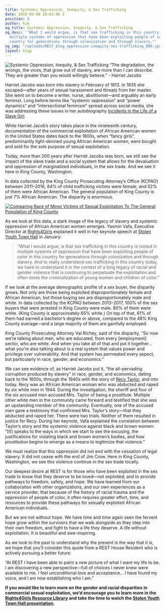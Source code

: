 ```yaml
---
title: Systemic Oppression, Inequity, & Sex Trafficking
date: 2018-03-08 20:03:00 Z
position: 6
author: kim
og_title: Systemic Oppression, Inequity, & Sex Trafficking
og_desc: '"What I would argue, is that sex trafficking in this country is rooted in
  multiple systems of oppression that have been exploiting people of color in this
  country for generations through colonization and through slavery."'
og_img: "/uploads/REST_blog_oppression-inequity-sex-trafficking_800.jpg"
layout: blog
---
```


![Systemic Oppression, Inequity, & Sex Trafficking](/uploads/REST_blog_oppression-inequity-sex-trafficking_800.jpg)
“The degradation, the wrongs, the vices, that grow out of slavery, are more than I can describe. They are greater than you would willingly believe.” - Harriet Jacobs

Harriet Jacobs was born into slavery in February of 1813. In 1835 she escaped—after years of sexual harassment and threats from her master. She went on to become a writer, nurse, abolitionist—and arguably an early feminist. Long before terms like “systemic oppression” and “power dynamics” and “intersectional feminism” spread across social media, she was addressing these issues in her autobiography [Incidents in the Life of a Slave Girl](https://smile.amazon.com/Incidents-Life-Slave-Girl-AmazonClassics-ebook/dp/B0769T1ZVC/). 

While Harriet Jacob’s story takes place in the nineteenth century, documentation of the commercial exploitation of African American women in the United States dates back to the 1600s, when “fancy girls”, predominantly light-skinned young African American women, were bought and sold for the sole purpose of sexual exploitation. 

Today, more than 200 years after Harriet Jacobs was born, we still see the impact of the slave trade and a social system that allows for the devaluation and oppression of marginalized individuals, in the sex trade. And we see it here in King County, Washington. 

In data collected by the King County Prosecuting Attorney’s Office (KCPAO) between 2011–2016, 84% of child trafficking victims were female, and 52% of them were African American. The general population of King County is just 7% African American. The disparity is enormous. 

[![Comparing Race of Minor Victims of Sexual Exploitation To The General Population of King County](/uploads/REST_blog_oppression-inequity-sex-trafficking_graph_800.png)](http://endingexploitation.com/exploitation.html) 

As we look at this data, a stark image of the legacy of slavery and systemic oppression of African American women emerges. Yasmin Vafa, Executive Director at [Rights4Girls](http://rights4girls.org/) explained it well in her keynote speech at [Stolen Youth Town Hall](https://stolenyouth.org/town-hall/) in January: 

> “What I would argue, is that sex trafficking in this country is rooted in multiple systems of oppression that have been exploiting people of color in this country for generations through colonization and through slavery. And to really understand sex trafficking in this country today, we have to understand it in the context of a long legacy of racial and gender violence that is continuing to perpetuate the exploitation and often times the criminalization of young women and children of color.”

If we look at the average demographic profile of a sex buyer, the disparity grows. Not only are those being exploited disproportionately female and African American, but those buying sex are disproportionately male and white. In data collected by the KCPAO between 2013–2017, 100% of the sex buyers that were arrested in King County were male. 80% of them were white. (King County is approximately 65% white.) On top of that, 61% of them had earned a bachelor’s degree or above, compared to the 48% King County average—and a large majority of them are gainfully employed. 

King County Prosecuting Attorney Val Richey, said of the disparity, “So now we’re talking about men, who are educated, from every [employment] sector, who are white. And when you take all of that and put it together… what you’re also talking about is a real system that values power and privilege over vulnerability. And that system has permeated every aspect, but particularly in race, gender, and economics.”

We can see evidence of, as Harriet Jacobs put it, “the all-pervading corruption produced by slavery” in race, gender, and economics, dating back to the 1600s, through the 1940s with the story of [Recy Taylor](https://en.wikipedia.org/wiki/Recy_Taylor#Assault), and into today. Recy was an African American woman who was abducted and raped by six white men in 1944. During the investigation, the sheriff and four of the six accused men accused Mrs. Taylor of being a prostitute. Multiple other white men in the community came forward and testified that she was an upstanding member of the community. Eventually, one of the accused men gave a testimony that confirmed Mrs. Taylor’s story—that they abducted and raped her. There were two trials. Neither of them resulted in justice for Recy. During her keynote, Vafa explained the correlation between Taylor’s story and the systemic violence against black and brown women: “[It] speaks to the ways in which we start to see the excusing, the justifications for violating black and brown women’s bodies, and how prostitution begins to emerge as a means to legitimize that violence.”

We must realize that this oppression did not end with the cessation of legal slavery. It did not cease with the end of Jim Crow. Here in King County, Washington, we see this violence continue in the sex trade locally. 

Our deepest desire at REST is for those who have been exploited in the sex trade to know that they deserve to be loved—not exploited; and to provide pathways to freedom, safety, and hope. We have learned from our collaboration with other organizations, and our own experiences as a service provider, that because of the history of racial trauma and the oppression of people of color, it often requires greater effort, time, and resources to provide these pathways for sexually exploited African American individuals. 

But we are not without hope. We have time and time again seen the fervent hope grow within the survivors that we walk alongside as they step into their own freedom, and fight to have a life they deserve. A life without exploitation. It is beautiful and awe-inspiring. 

As we look to the past to understand why the present is the way that it is, we hope that you’ll consider this quote from a REST House Resident who is actively pursuing a better future: 

“At REST I have been able to paint a new picture of what I want my life to be. I am discovering a new perspective—full of choices I never knew were available to me. I feel unconditional love and acceptance... I have found my voice, and I am now establishing who I am.”

**If you would like to learn more on the gender and racial disparities in commercial sexual exploitation, we’d encourage you to learn more in the [Rights4Girls Resource Library](http://rights4girls.org/resources/) and take the time to watch the [Stolen Youth Town Hall presentation](https://stolenyouth.org/town-hall/).**
